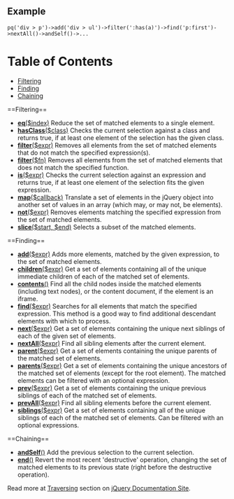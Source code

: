 Example
-------

``` {.prettyprint}
pq('div > p')->add('div > ul')->filter(':has(a)')->find('p:first')->nextAll()->andSelf()->...
```

Table of Contents
=================

-   [Filtering](#Filtering)
-   [Finding](#Finding)
-   [Chaining](#Chaining)

==Filtering==

-   **[eq](http://docs.jquery.com/Traversing/eq)**[(\$index)](http://docs.jquery.com/Traversing/eq)
    Reduce the set of matched elements to a single element.
-   **[hasClass](http://docs.jquery.com/Traversing/hasClass)**[(\$class)](http://docs.jquery.com/Traversing/hasClass)
    Checks the current selection against a class and returns true, if at
    least one element of the selection has the given class.
-   **[filter](http://docs.jquery.com/Traversing/filter)**[(\$expr)](http://docs.jquery.com/Traversing/filter)
    Removes all elements from the set of matched elements that do not
    match the specified expression(s).
-   **[filter](http://docs.jquery.com/Traversing/filter)**[(\$fn)](http://docs.jquery.com/Traversing/filter)
    Removes all elements from the set of matched elements that does not
    match the specified function.
-   **[is](http://docs.jquery.com/Traversing/is)**[(\$expr)](http://docs.jquery.com/Traversing/is)
    Checks the current selection against an expression and returns true,
    if at least one element of the selection fits the given expression.
-   **[map](http://docs.jquery.com/Traversing/map)**[(\$callback)](http://docs.jquery.com/Traversing/map)
    Translate a set of elements in the jQuery object into another set of
    values in an array (which may, or may not, be elements).
-   **[not](http://docs.jquery.com/Traversing/not)**[(\$expr)](http://docs.jquery.com/Traversing/not)
    Removes elements matching the specified expression from the set of
    matched elements.
-   **[slice](http://docs.jquery.com/Traversing/slice)**[(\$start,
    \$end)](http://docs.jquery.com/Traversing/slice) Selects a subset of
    the matched elements.

==Finding==

-   **[add](http://docs.jquery.com/Traversing/add)**[(\$expr)](http://docs.jquery.com/Traversing/add)
    Adds more elements, matched by the given expression, to the set of
    matched elements.
-   **[children](http://docs.jquery.com/Traversing/children)**[(\$expr)](http://docs.jquery.com/Traversing/children)
    Get a set of elements containing all of the unique immediate
    children of each of the matched set of elements.
-   **[contents](http://docs.jquery.com/Traversing/contents)**[()](http://docs.jquery.com/Traversing/contents)
    Find all the child nodes inside the matched elements (including text
    nodes), or the content document, if the element is an iframe.
-   **[find](http://docs.jquery.com/Traversing/find)**[(\$expr)](http://docs.jquery.com/Traversing/find)
    Searches for all elements that match the specified expression. This
    method is a good way to find additional descendant elements with
    which to process.
-   **[next](http://docs.jquery.com/Traversing/next)**[(\$expr)](http://docs.jquery.com/Traversing/next)
    Get a set of elements containing the unique next siblings of each of
    the given set of elements.
-   **[nextAll](http://docs.jquery.com/Traversing/nextAll)**[(\$expr)](http://docs.jquery.com/Traversing/nextAll)
    Find all sibling elements after the current element.
-   **[parent](http://docs.jquery.com/Traversing/parent)**[(\$expr)](http://docs.jquery.com/Traversing/parent)
    Get a set of elements containing the unique parents of the matched
    set of elements.
-   **[parents](http://docs.jquery.com/Traversing/parents)**[(\$expr)](http://docs.jquery.com/Traversing/parents)
    Get a set of elements containing the unique ancestors of the matched
    set of elements (except for the root element). The matched elements
    can be filtered with an optional expression.
-   **[prev](http://docs.jquery.com/Traversing/prev)**[(\$expr)](http://docs.jquery.com/Traversing/prev)
    Get a set of elements containing the unique previous siblings of
    each of the matched set of elements.
-   **[prevAll](http://docs.jquery.com/Traversing/prevAll)**[(\$expr)](http://docs.jquery.com/Traversing/prevAll)
    Find all sibling elements before the current element.
-   **[siblings](http://docs.jquery.com/Traversing/siblings)**[(\$expr)](http://docs.jquery.com/Traversing/siblings)
    Get a set of elements containing all of the unique siblings of each
    of the matched set of elements. Can be filtered with an optional
    expressions.

==Chaining==

-   **[andSelf](http://docs.jquery.com/Traversing/andSelf)**[()](http://docs.jquery.com/Traversing/andSelf)
    Add the previous selection to the current selection.
-   **[end](http://docs.jquery.com/Traversing/end)**[()](http://docs.jquery.com/Traversing/end)
    Revert the most recent 'destructive' operation, changing the set of
    matched elements to its previous state (right before the destructive
    operation).

Read more at [Traversing](http://docs.jquery.com/Traversing) section on
[jQuery Documentation Site](http://docs.jquery.com/).
